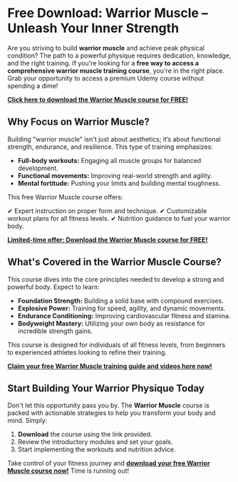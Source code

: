 # Free Download: Warrior Muscle – Unleash Your Inner Strength

Are you striving to build **warrior muscle** and achieve peak physical condition? The path to a powerful physique requires dedication, knowledge, and the right training. If you're looking for a **free way to access a comprehensive warrior muscle training course**, you're in the right place. Grab your opportunity to access a premium Udemy course without spending a dime!

[**Click here to download the Warrior Muscle course for FREE!**](https://udemywork.com/warrior-muscle)

## Why Focus on Warrior Muscle?

Building "warrior muscle" isn't just about aesthetics; it’s about functional strength, endurance, and resilience. This type of training emphasizes:

*   **Full-body workouts:** Engaging all muscle groups for balanced development.
*   **Functional movements:** Improving real-world strength and agility.
*   **Mental fortitude:** Pushing your limits and building mental toughness.

This free Warrior Muscle course offers:

✔ Expert instruction on proper form and technique.
✔ Customizable workout plans for all fitness levels.
✔ Nutrition guidance to fuel your warrior body.

[**Limited-time offer: Download the Warrior Muscle course for FREE!**](https://udemywork.com/warrior-muscle)

## What's Covered in the Warrior Muscle Course?

This course dives into the core principles needed to develop a strong and powerful body. Expect to learn:

*   **Foundation Strength:** Building a solid base with compound exercises.
*   **Explosive Power:** Training for speed, agility, and dynamic movements.
*   **Endurance Conditioning:** Improving cardiovascular fitness and stamina.
*   **Bodyweight Mastery:** Utilizing your own body as resistance for incredible strength gains.

This course is designed for individuals of all fitness levels, from beginners to experienced athletes looking to refine their training.

[**Claim your free Warrior Muscle training guide and videos here now!**](https://udemywork.com/warrior-muscle)

## Start Building Your Warrior Physique Today

Don't let this opportunity pass you by. The **Warrior Muscle** course is packed with actionable strategies to help you transform your body and mind. Simply:

1. **Download** the course using the link provided.
2. Review the introductory modules and set your goals.
3. Start implementing the workouts and nutrition advice.

Take control of your fitness journey and **[download your free Warrior Muscle course now!](https://udemywork.com/warrior-muscle)** Time is running out!
